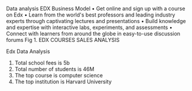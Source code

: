 Data analysis
EDX
Business Model
•	Get online and sign up with a course on Edx
•	Learn from the world's best professors and leading industry experts through captivating lectures and presentations
•	Build knowledge and expertise with interactive labs, experiments, and assessments
•	Connect with learners from around the globe in easy-to-use discussion forums
Fig 1. EDX COURSES SALES ANALYSIS
 
Edx Data Analysis
1.	Total school fees is 5b
2.	Total number of students is 46M
3.	The top course is computer science
4.	The top institution is Harvard University
